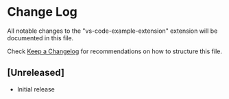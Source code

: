# Change Log

All notable changes to the "vs-code-example-extension" extension will be documented in this file.

Check [Keep a Changelog](http://keepachangelog.com/) for recommendations on how to structure this file.

## [Unreleased]

- Initial release